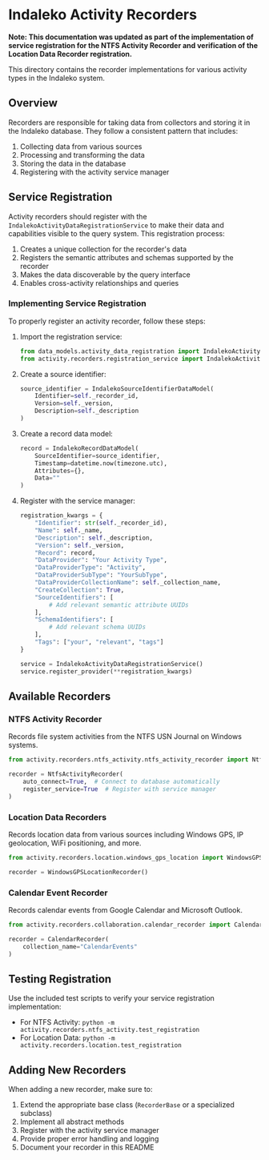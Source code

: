 # Indaleko Activity Recorders

**Note: This documentation was updated as part of the implementation of service registration for the NTFS Activity Recorder and verification of the Location Data Recorder registration.**

This directory contains the recorder implementations for various activity types in the Indaleko system.

## Overview

Recorders are responsible for taking data from collectors and storing it in the Indaleko database. They follow a consistent pattern that includes:

1. Collecting data from various sources
2. Processing and transforming the data
3. Storing the data in the database
4. Registering with the activity service manager

## Service Registration

Activity recorders should register with the `IndalekoActivityDataRegistrationService` to make their data and capabilities visible to the query system. This registration process:

1. Creates a unique collection for the recorder's data
2. Registers the semantic attributes and schemas supported by the recorder
3. Makes the data discoverable by the query interface
4. Enables cross-activity relationships and queries

### Implementing Service Registration

To properly register an activity recorder, follow these steps:

1. Import the registration service:
   ```python
   from data_models.activity_data_registration import IndalekoActivityDataRegistrationDataModel
   from activity.recorders.registration_service import IndalekoActivityDataRegistrationService
   ```

2. Create a source identifier:
   ```python
   source_identifier = IndalekoSourceIdentifierDataModel(
       Identifier=self._recorder_id,
       Version=self._version,
       Description=self._description
   )
   ```

3. Create a record data model:
   ```python
   record = IndalekoRecordDataModel(
       SourceIdentifier=source_identifier,
       Timestamp=datetime.now(timezone.utc),
       Attributes={},
       Data=""
   )
   ```

4. Register with the service manager:
   ```python
   registration_kwargs = {
       "Identifier": str(self._recorder_id),
       "Name": self._name,
       "Description": self._description,
       "Version": self._version,
       "Record": record,
       "DataProvider": "Your Activity Type",
       "DataProviderType": "Activity",
       "DataProviderSubType": "YourSubType",
       "DataProviderCollectionName": self._collection_name,
       "CreateCollection": True,
       "SourceIdentifiers": [
           # Add relevant semantic attribute UUIDs
       ],
       "SchemaIdentifiers": [
           # Add relevant schema UUIDs
       ],
       "Tags": ["your", "relevant", "tags"]
   }
   
   service = IndalekoActivityDataRegistrationService()
   service.register_provider(**registration_kwargs)
   ```

## Available Recorders

### NTFS Activity Recorder

Records file system activities from the NTFS USN Journal on Windows systems.

```python
from activity.recorders.ntfs_activity.ntfs_activity_recorder import NtfsActivityRecorder

recorder = NtfsActivityRecorder(
    auto_connect=True,  # Connect to database automatically
    register_service=True  # Register with service manager
)
```

### Location Data Recorders

Records location data from various sources including Windows GPS, IP geolocation, WiFi positioning, and more.

```python
from activity.recorders.location.windows_gps_location import WindowsGPSLocationRecorder

recorder = WindowsGPSLocationRecorder()
```

### Calendar Event Recorder

Records calendar events from Google Calendar and Microsoft Outlook.

```python
from activity.recorders.collaboration.calendar_recorder import CalendarRecorder

recorder = CalendarRecorder(
    collection_name="CalendarEvents"
)
```

## Testing Registration

Use the included test scripts to verify your service registration implementation:

- For NTFS Activity: `python -m activity.recorders.ntfs_activity.test_registration`
- For Location Data: `python -m activity.recorders.location.test_registration`

## Adding New Recorders

When adding a new recorder, make sure to:

1. Extend the appropriate base class (`RecorderBase` or a specialized subclass)
2. Implement all abstract methods
3. Register with the activity service manager
4. Provide proper error handling and logging
5. Document your recorder in this README